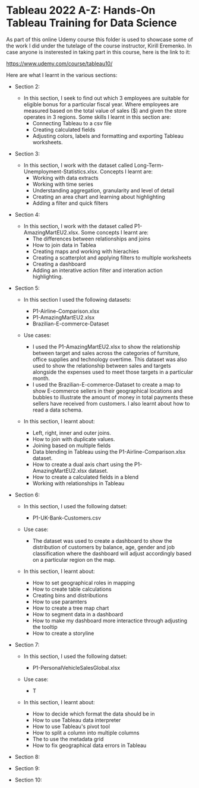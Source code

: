 # Tableau 2022 A-Z: Hands-On Tableau Training for Data Science

As part of this online Udemy course this folder is used to showcase some of the work I did under the tutelage of the course instructor, Kirill Eremenko. In case anyone is insterested in taking part in this course, here is the link to it:

https://www.udemy.com/course/tableau10/

Here are what I learnt in the various sections:


- Section 2: 
  - In this section, I seek to find out which 3 employees are suitable for eligible bonus for a particular fiscal year. Where employees are measured based on the total value of sales ($) and given the store operates in 3 regions. Some skills I learnt in this section are:
    - Connecting Tableau to a csv file
    - Creating calculated fields
    - Adjusting colors, labels and formatting and exporting Tableau worksheets.


- Section 3:
  - In this section, I work with the dataset called Long-Term-Unemployment-Statistics.xlsx. Concepts I learnt are:
    - Working with data extracts
    - Working with time series
    - Understanding aggregation, granularity and level of detail
    - Creating an area chart and learning about highlighting
    - Adding a filter and quick filters


- Section 4:
  - In this section, I work with the dataset called P1-AmazingMartEU2.xlsx. Some concepts I learnt are:
    - The differences between relationships and joins
    - How to join data in Tablea
    - Creating maps and working with hierachies
    - Creating a scatterplot and applying filters to multiple worksheets
    - Creating a dashboard
    - Adding an interative action filter and interation action highlighting.


- Section 5:
  - In this section I used the following datasets:
    - P1-Airline-Comparison.xlsx
    - P1-AmazingMartEU2.xlsx
    - Brazilian-E-commerce-Dataset
  - Use cases:
    - I used the P1-AmazingMartEU2.xlsx to show the relationship between target and sales across the categories of furniture, office supplies and technology overtime. This dataset was also used to show the relationship between sales and targets alongside the expenses used to meet those targets in a particular month.
    - I used the Brazilian-E-commerce-Dataset to create a map to show E-commerce sellers in their geographical locations and bubbles to illustrate the amount of money in total payments these sellers have received from customers. I also learnt about how to read a data schema.
    
  - In this section, I learnt about:
    - Left, right, inner and outer joins.
    - How to join with duplicate values.
    - Joining based on multiple fields
    - Data blending in Tableau using the P1-Airline-Comparison.xlsx dataset.
    - How to create a dual axis chart using the P1-AmazingMartEU2.xlsx dataset.
    - How to create a calculated fields in a blend
    - Working with relationships in Tableau


- Section 6:
  - In this section, I used the following datset:
    - P1-UK-Bank-Customers.csv
  - Use case:
    - The dataset was used to create a dashboard to show the distribution of customers by balance, age, gender and job classification where the dashboard will adjust accordingly based on a particular region on the map.

  - In this section, I learnt about:
    - How to set geographical roles in mapping
    - How to create table calculations
    - Creating bins and distributions
    - How to use paramters
    - How to create a tree map chart
    - How to segment data in a dashboard
    - How to make my dashboard more interactice through adjusting the tooltip
    - How to create a storyline

- Section 7:
  - In this section, I used the following datset:
    - P1-PersonalVehicleSalesGlobal.xlsx

  - Use case:
    - T

  - In this section, I learnt about:
    - How to decide which format the data should be in
    - How to use Tableau data interpreter
    - How to use Tableau's pivot tool
    - How to split a column into multiple columns
    - The to use the metadata grid
    - How to fix geographical data errors in Tableau

   
- Section 8:
- Section 9:
- Section 10:
